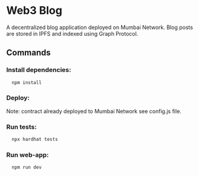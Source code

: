 # Web3 Blog

A decentralized blog application deployed on Mumbai Network. Blog posts are stored in IPFS and indexed using Graph Protocol.

## Commands

### Install dependencies:

```bash
  npm install
```

### Deploy:

Note: contract already deployed to Mumbai Network see config.js file.

### Run tests:

```bash
  npx hardhat tests
```

### Run web-app:

```bash
  npm run dev
```
